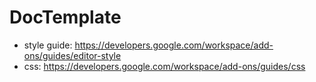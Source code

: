 # DocTemplate

- style guide: https://developers.google.com/workspace/add-ons/guides/editor-style
- css: https://developers.google.com/workspace/add-ons/guides/css
